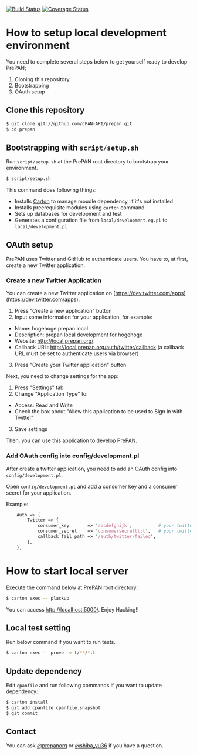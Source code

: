 [![Build Status](https://travis-ci.org/CPAN-API/prepan.png?branch=master)](https://travis-ci.org/CPAN-API/prepan)
[![Coverage Status](https://coveralls.io/repos/CPAN-API/prepan/badge.png)](https://coveralls.io/r/CPAN-API/prepan)

# How to setup local development environment

You need to complete several steps below to get yourself ready to develop PrePAN;

1. Cloning this repository
2. Bootstrapping
3. OAuth setup

## Clone this repository

```sh
$ git clone git://github.com/CPAN-API/prepan.git
$ cd prepan
```

## Bootstrapping with `script/setup.sh`

Run `script/setup.sh` at the PrePAN root directory to bootstrap your environment.

```sh
$ script/setup.sh
```

This command does following things:

- Installs [Carton](https://metacpan.org/pod/Carton) to manage moudle dependency, if it's not installed
- Installs preerequisite modules using `carton` command
- Sets up databases for development and test
- Generates a configuration file from `local/development.eg.pl` to `local/development.pl`

## OAuth setup

PrePAN uses Twitter and GitHub to authenticate users. You have to, at first, create a new Twitter application.

### Create a new Twitter Application

You can create a new Twitter application on [https://dev.twitter.com/apps](https://dev.twitter.com/apps).

1. Press "Create a new application" button
2. Input some information for your application, for example:
  - Name: hogehoge prepan local
  - Description: prepan local development for hogehoge
  - Website: http://local.prepan.org/
  - Callback URL: http://local.prepan.org/auth/twitter/callback (a callback URL must be set to authenticate users via browser)
3. Press "Create your Twitter application" button

Next, you need to change settings for the app:

1. Press "Settings" tab
2. Change "Application Type" to:
  - Access: Read and Write
  - Check the box about "Allow this application to be used to Sign in with Twitter"
3. Save settings

Then, you can use this application to develop PrePAN.

### Add OAuth config into config/development.pl

After create a twitter application, you need to add an OAuth config into `config/development.pl`.

Open `config/development.pl` and add a consumer key and a consumer secret for your application.

Example:

```Perl
    Auth => {
        Twitter => {
            consumer_key       => 'abcdefghijk',          # your twitter consumer key
            consumer_secret    => 'consumersecrettttt',   # your twitter consumer secret
            callback_fail_path => '/auth/twitter/failed',
        },
    },
```


# How to start local server

Execute the command below at PrePAN root directory:

```sh
$ carton exec -- plackup
```

You can access [http://localhost:5000/](http://localhost:5000/). Enjoy Hacking!!

## Local test setting

Run below command if you want to run tests.

```sh
$ carton exec -- prove -v t/**/*.t
```

## Update dependency

Edit `cpanfile` and run following commands if you want to update dependency:

```sh
$ carton install
$ git add cpanfile cpanfile.snapshot
$ git commit
```

## Contact

You can ask [@prepanorg](http://twitter.com/prepanorg/) or [@shiba_yu36](http://twitter.com/shiba_yu36/) if you have a question.
